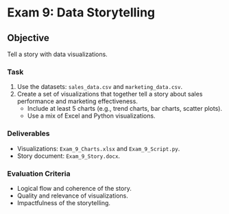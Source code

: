 # Exam 9: Data Storytelling

## Objective
Tell a story with data visualizations.

### Task
1. Use the datasets: `sales_data.csv` and `marketing_data.csv`.
2. Create a set of visualizations that together tell a story about sales performance and marketing effectiveness.
   - Include at least 5 charts (e.g., trend charts, bar charts, scatter plots).
   - Use a mix of Excel and Python visualizations.

### Deliverables
- Visualizations: `Exam_9_Charts.xlsx` and `Exam_9_Script.py`.
- Story document: `Exam_9_Story.docx`.

### Evaluation Criteria
- Logical flow and coherence of the story.
- Quality and relevance of visualizations.
- Impactfulness of the storytelling.
